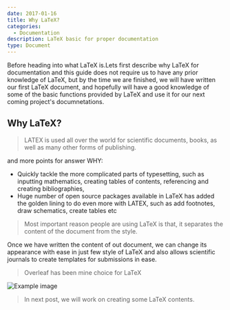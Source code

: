 ```yaml
---
date: 2017-01-16
title: Why LaTeX?
categories:
  - Documentation
description: LaTeX basic for proper documentation
type: Document
---
```

Before heading into what LaTeX is.Lets first describe why LaTeX for documentation and this  guide does not require us to have any prior knowledge of LaTeX, but by the time we are finished, we will have written our first LaTeX document, and hopefully will have a good knowledge of some of the basic functions provided by LaTeX and use  it for our next coming project's documnetations.

## Why LaTeX?

> LATEX is used all over the world for scientific documents, books, as well as many other forms of publishing.

and more points for answer WHY:

* Quickly tackle the more complicated parts of typesetting, such as inputting mathematics, creating tables of contents, referencing and creating bibliographies, 
* Huge number of open source packages available in LaTeX has added the golden lining to do even more with LATEX, such as add footnotes, draw schematics, create tables etc

> Most important reason people are using LaTeX is that, it separates the content of the document from the style.

Once we have written the content of out document, we can change its appearance with ease in just few style of LaTeX and also allows scientific journals to create templates for submissions in ease.







> Overleaf has been mine choice for LaTeX

![Example image](https://images.ctfassets.net/nrgyaltdicpt/6gsvc5Ogjmu04I4Miu0uGg/cb1d4391717d2ab8d5e42ede6fb0eef1/overleaf_wide_colour_light_bg.png)



> In next post, we will work on creating some LaTeX contents.


